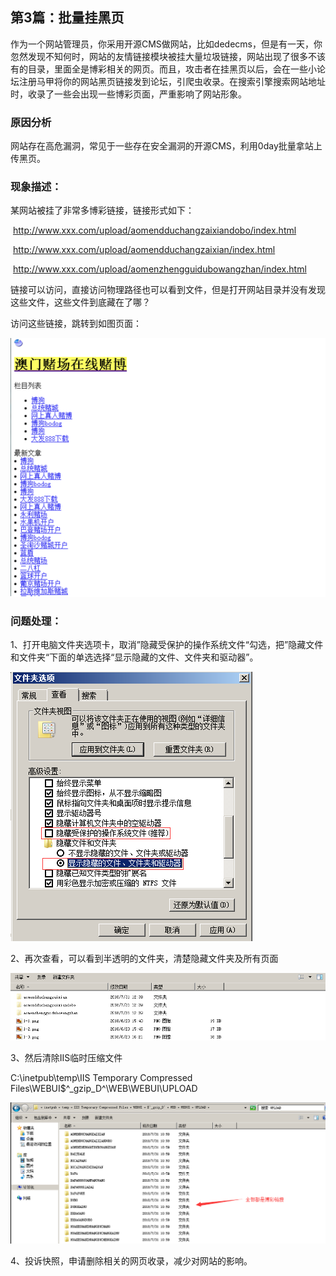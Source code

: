 ## 第3篇：批量挂黑页

作为一个网站管理员，你采用开源CMS做网站，比如dedecms，但是有一天，你忽然发现不知何时，网站的友情链接模块被挂大量垃圾链接，网站出现了很多不该有的目录，里面全是博彩相关的网页。而且，攻击者在挂黑页以后，会在一些小论坛注册马甲将你的网站黑页链接发到论坛，引爬虫收录。在搜索引擎搜索网站地址时，收录了一些会出现一些博彩页面，严重影响了网站形象。	

### 原因分析

网站存在高危漏洞，常见于一些存在安全漏洞的开源CMS，利用0day批量拿站上传黑页。

### 现象描述：

某网站被挂了非常多博彩链接，链接形式如下：

​		<http://www.xxx.com/upload/aomendduchangzaixiandobo/index.html>

​		<http://www.xxx.com/upload/aomendduchangzaixian/index.html>

​		<http://www.xxx.com/upload/aomenzhengguidubowangzhan/index.html>

链接可以访问，直接访问物理路径也可以看到文件，但是打开网站目录并没有发现这些文件，这些文件到底藏在了哪？

访问这些链接，跳转到如图页面：

 ![](.\image\3-1.png)

### 问题处理：

1、打开电脑文件夹选项卡，取消”隐藏受保护的操作系统文件“勾选，把”隐藏文件和文件夹“下面的单选选择“显示隐藏的文件、文件夹和驱动器”。

![](.\image\3-2.png)

2、再次查看，可以看到半透明的文件夹，清楚隐藏文件夹及所有页面

![](.\image\3-3.png)

3、然后清除IIS临时压缩文件

C:\inetpub\temp\IIS Temporary Compressed Files\WEBUI\$^_gzip_D^\WEB\WEBUI\UPLOAD

![](.\image\3-4.png)

4、投诉快照，申请删除相关的网页收录，减少对网站的影响。
